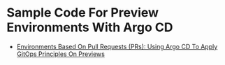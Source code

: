 # Sample Code For Preview Environments With Argo CD

* [Environments Based On Pull Requests (PRs): Using Argo CD To Apply GitOps Principles On Previews](https://youtu.be/cpAaI8p4R60)